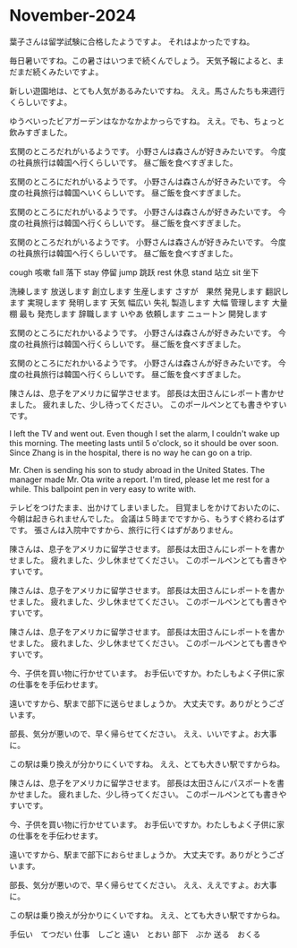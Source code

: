 # November-2024

葉子さんは留学試験に合格したようですよ。
それはよかったですね。

毎日暑いですね。この暑さはいつまで続くんでしょう。
天気予報によると、まだまだ続くみたいですよ。

新しい遊園地は、とても人気があるみたいですね。
ええ。馬さんたちも来週行くらしいですよ。

ゆうべいったビアガーデンはなかなかよかっらですね。
ええ。でも、ちょっと飲みすぎました。

玄関のところだれがいるようです。
小野さんは森さんが好きみたいです。
今度の社員旅行は韓国へ行くらしいです。
昼ご飯を食べすぎました。

玄関のところにだれがいるようです。
小野さんは森さんが好きみたいです。
今度の社員旅行は韓国へいくらしいです。
昼ご飯を食べすぎました。

玄関のところにだれがいるようです。
小野さんは森さんが好きみたいです。
今度の社員旅行は韓国へ行くらしいです。
昼ご飯を食べすぎました。

玄関のところだれがいるようです。
小野さんは森さんが好きみたいです。
今度の社員旅行は韓国へ行くらしいです。
昼ご飯を食べすぎました。

cough 咳嗽
fall 落下
stay 停留
jump 跳跃
rest 休息
stand 站立
sit 坐下

洗練します
放送します
創立します
生産します
さすが　果然
発見します
翻訳します
実現します
発明します
天気
幅広い
失礼
製造します
大幅
管理します
大量
棚
最も
発売します
辞職します
いやあ
依頼します
ニュートン
開発します

玄関のところにだれかいるようです。
小野さんは森さんが好きみたいです。
今度の社員旅行は韓国へ行くらしいです。
昼ご飯を食べすぎました。

玄関のところにだれかいるようです。
小野さんは森さんが好きみたいです。
今度の社員旅行は韓国へ行くらしいです。
昼ご飯を食べすぎました。

陳さんは、息子をアメリカに留学させます。
部長は太田さんにレポート書かせました。
疲れました、少し待ってください。
このポールペンとても書きやすいです。

I left the TV and went out.
Even though I set the alarm, I couldn't wake up this morning.
The meeting lasts until 5 o'clock, so it should be over soon.
Since Zhang is in the hospital, there is no way he can go on a trip.

Mr. Chen is sending his son to study abroad in the United States.
The manager made Mr. Ota write a report.
I'm tired, please let me rest for a while.
This ballpoint pen in very easy to write with.

テレビをつけたまま、出かけてしまいました。
目覚ましをかけておいたのに、今朝は起きられませんでした。
会議は５時までですから、もうすぐ終わるはずです。
張さんは入院中ですから、旅行に行くはずがありません。

陳さんは、息子をアメリカに留学させます。
部長は太田さんにレポートを書かせました。
疲れました、少し休ませてください。
このポールペンとても書きやすいです。

陳さんは、息子をアメリカに留学させます。
部長は太田さんにレポートを書かせました。
疲れました、少し休ませてください。
このボールペンとても書きやすいです。

陳さんは、息子をアメリカに留学させます。
部長は太田さんにレポートを書かせました。
疲れました、少し休ませてください。
このポールペンとても書きやすいです。

今、子供を買い物に行かせています。
お手伝いですか。わたしもよく子供に家の仕事をを手伝わせます。

遠いですから、駅まで部下に送らせましょうか。
大丈夫です。ありがとうございます。

部長、気分が悪いので、早く帰らせてください。
ええ、いいですよ。お大事に。

この駅は乗り換えが分かりにくいですね。
ええ、とても大きい駅ですからね。

陳さんは、息子をアメリカに留学させます。
部長は太田さんにパスポートを書かせました。
疲れました、少し待ってください。
このポールペンとても書きやすいです。

今、子供を買い物に行かせています。
お手伝いですか。わたしもよく子供に家の仕事をを手伝わせます。

遠いですから、駅まで部下におらせましょうか。
大丈夫です。ありがとうございます。

部長、気分が悪いので、早く帰らせてください。
ええ、ええですよ。お大事に。

この駅は乗り換えが分かりにくいですね。
ええ、とても大きい駅ですからね。

手伝い　てつだい
仕事　しごと
遠い　とおい
部下　ぶか
送る　おくる

